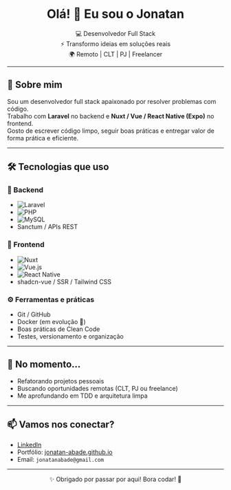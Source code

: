 <h1 align="center">Olá! 👋 Eu sou o Jonatan</h1>

<p align="center">
  💻 Desenvolvedor Full Stack <br/>
  ⚡ Transformo ideias em soluções reais <br/>
  🌍 Remoto | CLT | PJ | Freelancer
</p>

---

## 🚀 Sobre mim

Sou um desenvolvedor full stack apaixonado por resolver problemas com código.  
Trabalho com **Laravel** no backend e **Nuxt / Vue / React Native (Expo)** no frontend.  
Gosto de escrever código limpo, seguir boas práticas e entregar valor de forma prática e eficiente.

---

## 🛠️ Tecnologias que uso

### 🧠 Backend
- ![Laravel](https://img.shields.io/badge/Laravel-F72C1F?style=flat&logo=laravel&logoColor=white)
- ![PHP](https://img.shields.io/badge/PHP-777BB4?style=flat&logo=php&logoColor=white)
- ![MySQL](https://img.shields.io/badge/MySQL-005E87?style=flat&logo=mysql&logoColor=white)
- Sanctum / APIs REST

### 💅 Frontend
- ![Nuxt](https://img.shields.io/badge/Nuxt-00DC82?style=flat&logo=nuxt.js&logoColor=white)
- ![Vue.js](https://img.shields.io/badge/Vue.js-35495E?style=flat&logo=vue.js&logoColor=4FC08D)
- ![React Native](https://img.shields.io/badge/React_Native-20232A?style=flat&logo=react&logoColor=61DAFB)
- shadcn-vue / SSR / Tailwind CSS

### ⚙️ Ferramentas e práticas
- Git / GitHub
- Docker (em evolução 🚧)
- Boas práticas de Clean Code
- Testes, versionamento e organização

---

## 🌱 No momento...
- Refatorando projetos pessoais
- Buscando oportunidades remotas (CLT, PJ ou freelance)
- Me aprofundando em TDD e arquitetura limpa

---

## 📫 Vamos nos conectar?

- [LinkedIn](https://www.linkedin.com/in/jonatan-abade/)  
- Portfólio: [jonatan-abade.github.io](https://jonatan-abade.github.io/)  
- Email: `jonatanabade@gmail.com`

---

<p align="center">✨ Obrigado por passar por aqui! Bora codar! 🚀</p>
